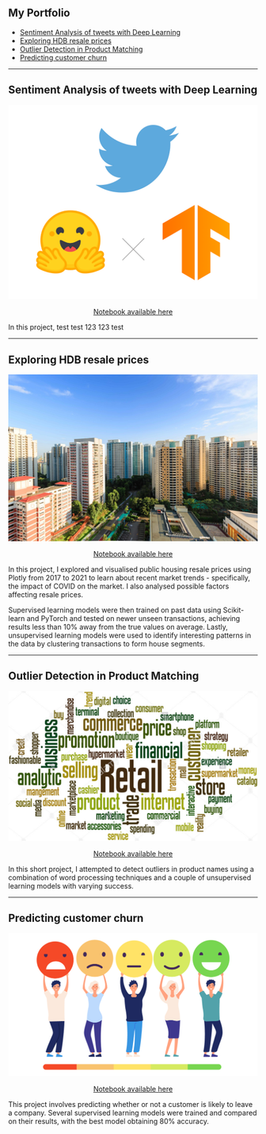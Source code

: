 

## My Portfolio
- [Sentiment Analysis of tweets with Deep Learning](#Sentiment-Analysis-of-tweets-with-Deep-Learning)
- [Exploring HDB resale prices](#exploring-hdb-resale-prices)
- [Outlier Detection in Product Matching](#outlier-detection-in-product-matching)
- [Predicting customer churn](#predicting-customer-churn)

---
<a id="Sentiment-Analysis-of-tweets-with-Deep-Learning"> </a>

## Sentiment Analysis of tweets with Deep Learning
![sent-analy](/images/sentiment-analysis.png)

<p align="center">
    <a href="https://nbviewer.org/github/samuel-lwl/samuel-lwl.github.io/blob/master/projects/Sentiment-Analysis-Deep-Learning.ipynb">Notebook available here</a>
</p>

In this project, test test 123
123 test

---

<a id="exploring-hdb-resale-prices"> </a>

## Exploring HDB resale prices
![HDB](/images/HDB.jpg)

<p align="center">
    <a href="https://nbviewer.jupyter.org/github/samuel-lwl/samuel-lwl.github.io/blob/master/projects/hdb-analysis.ipynb">Notebook available here</a>
</p>

In this project, I explored and visualised public housing resale prices using Plotly from 2017 to 2021 to learn about recent market trends - specifically, the impact of COVID on the market. I also analysed possible factors affecting resale prices. 

Supervised learning models were then trained on past data using Scikit-learn and PyTorch and tested on newer unseen transactions, achieving results less than 10% away from the true values on average. Lastly, unsupervised learning models were used to identify interesting patterns in the data by clustering transactions to form house segments.

---

<a id="outlier-detection-in-product-matching"> </a>

## Outlier Detection in Product Matching
![retail](/images/retail.png)

<p align="center">
    <a href="https://www.kaggle.com/samuellwl/outlier-detection-in-product-matching">Notebook available here</a>
</p>

In this short project, I attempted to detect outliers in product names using a combination of word processing techniques and a couple of unsupervised learning models with varying success.

---

<a id="predicting-customer-churn"> </a>

## Predicting customer churn
![churn](/images/churn.png)

<p align="center">
    <a href="https://www.kaggle.com/samuellwl/predicting-telco-customer-churn">Notebook available here</a>
</p>

This project involves predicting whether or not a customer is likely to leave a company. Several supervised learning models were trained and compared on their results, with the best model obtaining 80% accuracy.



